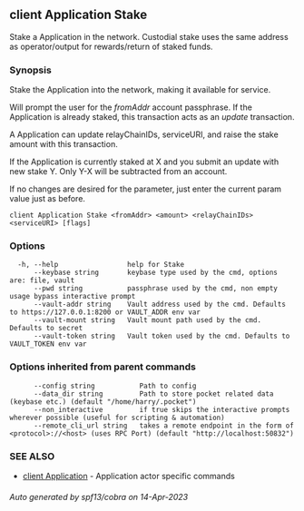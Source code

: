 ## client Application Stake

Stake a Application in the network. Custodial stake uses the same address as operator/output for rewards/return of staked funds.

### Synopsis

Stake the Application into the network, making it available for service.

Will prompt the user for the *fromAddr* account passphrase. If the Application is already staked, this transaction acts as an *update* transaction.

A Application can update relayChainIDs, serviceURI, and raise the stake amount with this transaction.

If the Application is currently staked at X and you submit an update with new stake Y. Only Y-X will be subtracted from an account.

If no changes are desired for the parameter, just enter the current param value just as before.

```
client Application Stake <fromAddr> <amount> <relayChainIDs> <serviceURI> [flags]
```

### Options

```
  -h, --help                 help for Stake
      --keybase string       keybase type used by the cmd, options are: file, vault
      --pwd string           passphrase used by the cmd, non empty usage bypass interactive prompt
      --vault-addr string    Vault address used by the cmd. Defaults to https://127.0.0.1:8200 or VAULT_ADDR env var
      --vault-mount string   Vault mount path used by the cmd. Defaults to secret
      --vault-token string   Vault token used by the cmd. Defaults to VAULT_TOKEN env var
```

### Options inherited from parent commands

```
      --config string           Path to config
      --data_dir string         Path to store pocket related data (keybase etc.) (default "/home/harry/.pocket")
      --non_interactive         if true skips the interactive prompts wherever possible (useful for scripting & automation)
      --remote_cli_url string   takes a remote endpoint in the form of <protocol>://<host> (uses RPC Port) (default "http://localhost:50832")
```

### SEE ALSO

* [client Application](client_Application.md)	 - Application actor specific commands

###### Auto generated by spf13/cobra on 14-Apr-2023
